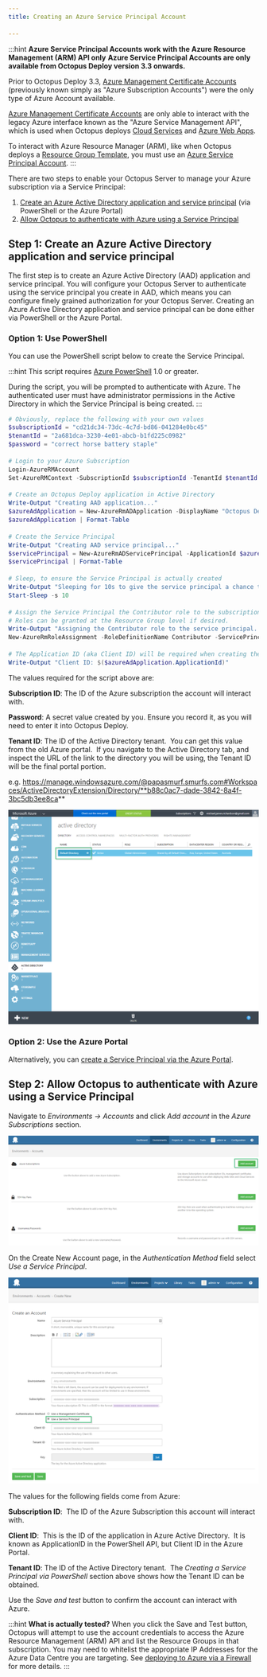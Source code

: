 ```yaml
---
title: Creating an Azure Service Principal Account

---
```



:::hint
**Azure Service Principal Accounts work with the Azure Resource Management (ARM) API only**
**Azure Service Principal Accounts are only available from Octopus Deploy version 3.3 onwards.**


Prior to Octopus Deploy 3.3, [Azure Management Certificate Accounts](/docs/key-concepts/environments/accounts/azure-subscription-account.md) (previously known simply as "Azure Subscription Accounts") were the only type of Azure Account available.


[Azure Management Certificate Accounts](/docs/guides/azure-deployments/creating-an-azure-account/creating-an-azure-management-certificate-account.md) are only able to interact with the legacy Azure interface known as the "Azure Service Management API", which is used when Octopus deploys [Cloud Services](/docs/deploying-applications/deploying-to-azure/deploying-a-package-to-an-azure-cloud-service.md) and [Azure Web Apps](/docs/deploying-applications/deploying-to-azure/deploying-a-package-to-an-azure-web-app.md).


To interact with Azure Resource Manager (ARM), like when Octopus deploys a [Resource Group Template](/docs/guides/azure-deployments/resource-groups/deploy-using-an-azure-resource-group-template.md), you must use an [Azure Service Principal Account](/docs/guides/azure-deployments/creating-an-azure-account/creating-an-azure-service-principal-account.md).
:::


There are two steps to enable your Octopus Server to manage your Azure subscription via a Service Principal:

1. [Create an Azure Active Directory application and service principal](/docs/guides/azure-deployments/creating-an-azure-account/creating-an-azure-service-principal-account.md) (via PowerShell or the Azure Portal)
2. [Allow Octopus to authenticate with Azure using a Service Principal](/docs/guides/azure-deployments/creating-an-azure-account/creating-an-azure-service-principal-account.md)


## Step 1: Create an Azure Active Directory application and service principal


The first step is to create an Azure Active Directory (AAD) application and service principal. You will configure your Octopus Server to authenticate using the service principal you create in AAD, which means you can configure finely grained authorization for your Octopus Server. Creating an Azure Active Directory application and service principal can be done either via PowerShell or the Azure Portal.

### Option 1: Use PowerShell


You can use the PowerShell script below to create the Service Principal.

:::hint
This script requires [Azure PowerShell](https://azure.microsoft.com/en-us/documentation/articles/powershell-install-configure/) 1.0 or greater.


During the script, you will be prompted to authenticate with Azure. The authenticated user must have administrator permissions in the Active Directory in which the Service Principal is being created.
:::

```powershell
# Obviously, replace the following with your own values
$subscriptionId = "cd21dc34-73dc-4c7d-bd86-041284e0bc45"
$tenantId = "2a681dca-3230-4e01-abcb-b1fd225c0982"
$password = "correct horse battery staple"

# Login to your Azure Subscription
Login-AzureRMAccount
Set-AzureRMContext -SubscriptionId $subscriptionId -TenantId $tenantId

# Create an Octopus Deploy application in Active Directory
Write-Output "Creating AAD application..."
$azureAdApplication = New-AzureRmADApplication -DisplayName "Octopus Deploy" -HomePage "http://octopus.com" -IdentifierUris "http://octopus.com" -Password $password
$azureAdApplication | Format-Table

# Create the Service Principal
Write-Output "Creating AAD service principal..."
$servicePrincipal = New-AzureRmADServicePrincipal -ApplicationId $azureAdApplication.ApplicationId
$servicePrincipal | Format-Table

# Sleep, to ensure the Service Principal is actually created
Write-Output "Sleeping for 10s to give the service principal a chance to finish creating..."
Start-Sleep -s 10
 
# Assign the Service Principal the Contributor role to the subscription.
# Roles can be granted at the Resource Group level if desired.
Write-Output "Assigning the Contributor role to the service principal..."
New-AzureRmRoleAssignment -RoleDefinitionName Contributor -ServicePrincipalName $azureAdApplication.ApplicationId

# The Application ID (aka Client ID) will be required when creating the Account in Octopus Deploy
Write-Output "Client ID: $($azureAdApplication.ApplicationId)"
```





The values required for the script above are:


**Subscription ID**: The ID of the Azure subscription the account will interact with.


**Password**: A secret value created by you. Ensure you record it, as you will need to enter it into Octopus Deploy.


**Tenant ID**: The ID of the Active Directory tenant.  You can get this value from the old Azure portal.  If you navigate to the Active Directory tab, and inspect the URL of the link to the directory you will be using, the Tenant ID will be the final portal portion.


e.g. https://manage.windowsazure.com/@papasmurf.smurfs.com#Workspaces/ActiveDirectoryExtension/Directory/**b88c0ac7-dade-3842-8a4f-3bc5db3ee8ca**





![](/docs/images/3702850/3964967.png)

### Option 2: Use the Azure Portal


Alternatively, you can [create a Service Principal via the Azure Portal](https://azure.microsoft.com/en-us/documentation/articles/resource-group-create-service-principal-portal/).

## Step 2: Allow Octopus to authenticate with Azure using a Service Principal


Navigate to *Environments -> Accounts* and click *Add account* in the *Azure Subscriptions* section.


![](/docs/images/3702850/3964965.png)





On the Create New Account page, in the *Authentication Method* field select *Use a Service Principal*.


![](/docs/images/3702850/3964966.png)





The values for the following fields come from Azure:


**Subscription ID**:  The ID of the Azure Subscription this account will interact with.


**Client ID**:  This is the ID of the application in Azure Active Directory.  It is known as ApplicationID in the PowerShell API, but Client ID in the Azure Portal.


**Tenant ID**: The ID of the Active Directory tenant.  The *Creating a Service Principal via PowerShell* section above shows how the Tenant ID can be obtained.





Use the *Save and test* button to confirm the account can interact with Azure.

:::hint
**What is actually tested?**
When you click the Save and Test button, Octopus will attempt to use the account credentials to access the Azure Resource Management (ARM) API and list the Resource Groups in that subscription. You may need to whitelist the appropriate IP Addresses for the Azure Data Centre you are targeting. See [deploying to Azure via a Firewall](/docs/deploying-applications/deploying-to-azure.md) for more details.
:::
